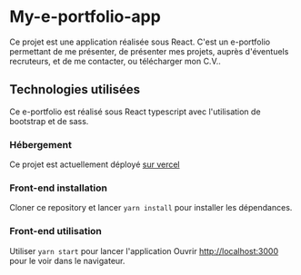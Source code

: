 # My-e-portfolio-app #

Ce projet est une application réalisée sous React. C'est un e-portfolio permettant de me présenter, de présenter mes projets, auprès d'éventuels recruteurs, et de me contacter, ou télécharger mon C.V..

## Technologies utilisées

Ce e-portfolio est réalisé sous React typescript avec l'utilisation de bootstrap et de sass.

### Hébergement

Ce projet est actuellement déployé [sur vercel](https://github.com/Kguie/GC-app-back-order-ts.git)

### Front-end installation 

Cloner ce repository et lancer `yarn install` pour installer les dépendances.

### Front-end utilisation 

Utiliser  `yarn start` pour lancer l'application
Ouvrir [http://localhost:3000](http://localhost:3000) pour le  voir dans le navigateur.